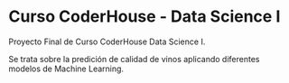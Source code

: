 # Curso CoderHouse - Data Science I
Proyecto Final de Curso CoderHouse Data Science I.

Se trata sobre la predición de calidad de vinos aplicando diferentes modelos de Machine Learning.
